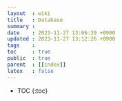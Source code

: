 ```yaml
---
layout  : wiki
title   : Database
summary : 
date    : 2023-11-27 13:06:39 +0900
updated : 2023-11-27 13:12:26 +0900
tags    : 
toc     : true
public  : true
parent  : [[index]]
latex   : false
---
```

* TOC
{:toc}
